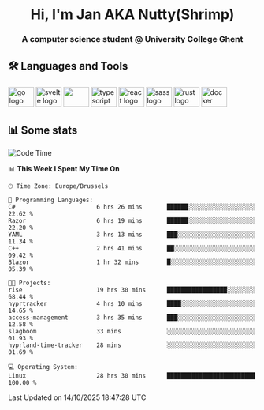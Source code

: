 <h1 align="center">Hi, I'm Jan AKA Nutty(Shrimp)</h1>
<h3 align="center">A computer science student @ University College Ghent</h3>

<h2 align="left">🛠️ Languages and Tools</h2>

###

<div align="left">
  <img src="https://cdn.jsdelivr.net/gh/devicons/devicon/icons/go/go-original.svg" height="40" width="52" alt="go logo"  />
  <img src="https://cdn.jsdelivr.net/gh/devicons/devicon@latest/icons/svelte/svelte-original.svg"  height="40" width="52" alt="svelte logo" />
  <img src="https://cdn.jsdelivr.net/gh/devicons/devicon@latest/icons/tailwindcss/tailwindcss-original.svg" height="40" width="52" />
  <img src="https://cdn.jsdelivr.net/gh/devicons/devicon/icons/typescript/typescript-original.svg" height="40" width="52" alt="typescript logo"  />
  <img src="https://cdn.jsdelivr.net/gh/devicons/devicon/icons/react/react-original.svg" height="40" width="52" alt="react logo"  />
  <img src="https://cdn.jsdelivr.net/gh/devicons/devicon/icons/sass/sass-original.svg" height="40" width="52" alt="sass logo"  />
  <img src="https://cdn.jsdelivr.net/gh/devicons/devicon@latest/icons/rust/rust-original.svg" height="40" width="52" alt="rust logo" />
  <img src="https://cdn.jsdelivr.net/gh/devicons/devicon/icons/docker/docker-original.svg" height="40" width="52" alt="docker logo"  />
</div>

<h2>📊 Some stats</h2>

<!--START_SECTION:waka-->
![Code Time](http://img.shields.io/badge/Code%20Time-6%2C377%20hrs%2046%20mins-blue)

📊 **This Week I Spent My Time On** 

```text
🕑︎ Time Zone: Europe/Brussels

💬 Programming Languages: 
C#                       6 hrs 26 mins       ██████░░░░░░░░░░░░░░░░░░░   22.62 % 
Razor                    6 hrs 19 mins       ██████░░░░░░░░░░░░░░░░░░░   22.20 % 
YAML                     3 hrs 13 mins       ███░░░░░░░░░░░░░░░░░░░░░░   11.34 % 
C++                      2 hrs 41 mins       ██░░░░░░░░░░░░░░░░░░░░░░░   09.42 % 
Blazor                   1 hr 32 mins        █░░░░░░░░░░░░░░░░░░░░░░░░   05.39 % 

🐱‍💻 Projects: 
rise                     19 hrs 30 mins      █████████████████░░░░░░░░   68.44 % 
hyprtracker              4 hrs 10 mins       ████░░░░░░░░░░░░░░░░░░░░░   14.65 % 
access-management        3 hrs 35 mins       ███░░░░░░░░░░░░░░░░░░░░░░   12.58 % 
slagboom                 33 mins             ░░░░░░░░░░░░░░░░░░░░░░░░░   01.93 % 
hyprland-time-tracker    28 mins             ░░░░░░░░░░░░░░░░░░░░░░░░░   01.69 % 

💻 Operating System: 
Linux                    28 hrs 30 mins      █████████████████████████   100.00 % 
```


 Last Updated on 14/10/2025 18:47:28 UTC
<!--END_SECTION:waka-->
